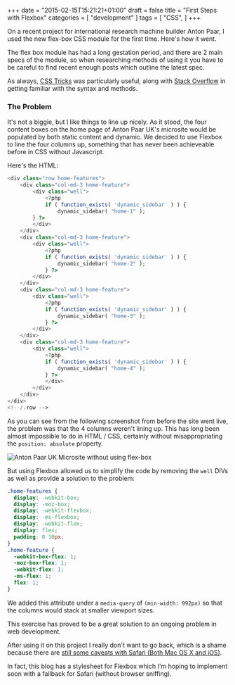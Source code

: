 +++
date = "2015-02-15T15:21:21+01:00"
draft = false
title = "First Steps with Flexbox"
categories = [
  "development"
]
tags = [ 
    "CSS", 
]
+++

On a recent project for international research machine builder Anton Paar, I  used the new flex-box CSS module for the first time. Here's how it went.

The flex box module has had a long gestation period, and there are 2 main specs of the module, so when researching methods of using it you have to be careful to find recent enough posts which outline the latest spec.

As always, [CSS Tricks](http://css-tricks.com/snippets/css/a-guide-to-flexbox/) was particularly useful, along with [Stack Overflow](http://stackoverflow.com/questions/tagged/flexbox) in getting familiar with the syntax and methods.

### The Problem

It's not a biggie, but I like things to line up nicely. As it stood, the four content boxes on the home page of Anton Paar UK's microsite would be populated by both static content and dynamic. We decided to use Flexbox to line the four columns up, something that has never been achieveable before in CSS without Javascript.

Here's the HTML:

```php
<div class="row home-features">
	<div class="col-md-3 home-feature">
		<div class="well">
			<?php
			if ( function_exists( 'dynamic_sidebar' ) ) {
				dynamic_sidebar( "home-1" );
		} ?>
		</div>
	</div>
	<div class="col-md-3 home-feature">
		<div class="well">
			<?php
			if ( function_exists( 'dynamic_sidebar' ) ) {
				dynamic_sidebar( "home-2" );
			} ?>
		</div>
	</div>
	<div class="col-md-3 home-feature">
		<div class="well">
			<?php
			if ( function_exists( 'dynamic_sidebar' ) ) {
				dynamic_sidebar( "home-3" );
			} ?>
		</div>
	</div>
	<div class="col-md-3 home-feature">
		<div class="well">
			<?php
			if ( function_exists( 'dynamic_sidebar' ) ) {
				dynamic_sidebar( "home-4" );
			} ?>
			</div>
		</div>
	</div>
</div>
<!--/.row -->
```

As you can see from the following screenshot from before the site went live, the problem was that the 4 columns weren't lining up. This has long been almost impossible to do in HTML / CSS, certainly without misappropriating the `position: absolute` property.

![Anton Paar UK Microsite without using flex-box](/perch/resources/antonpaar-before.png)

But using Flexbox allowed us to simplify the code by removing the `well` DIVs as well as provide a solution to the problem:

```css
.home-features {
  display: -webkit-box;
  display: -moz-box;
  display: -webkit-flexbox;
  display: -ms-flexbox;
  display: -webkit-flex;
  display: flex;
  padding: 0 10px;
}
.home-feature {
  -webkit-box-flex: 1;
  -moz-box-flex: 1;
  -webkit-flex: 1;
  -ms-flex: 1;
  flex: 1;
}
```

We added this attribute under a `media-query` of `(min-width: 992px)` so that the columns would stack at smaller viewport sizes.

This exercise has proved to be a great solution to an ongoing problem in web development.

After using it on this project I really don't want to go back, which is a shame because there are [still some caveats with Safari (Both Mac OS X and iOS)](http://codepen.io/endymion1818/pen/xbPRWd "Flexbox safari test on CodePen").

In fact, this blog has a stylesheet for Flexbox which I'm hoping to implement soon with a fallback for Safari (without browser sniffing).
